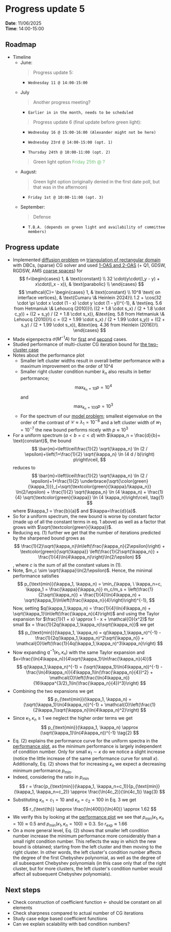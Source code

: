 # Progress update 5
**Date**: 11/06/2025 <br>
**Time**: 14:00-15:00

## Roadmap
- Timeline
    - June: 
        > Progress update 5:
        -     Wednesday 11 @ 14:00-15:00
    - July
        > Another progress meeting?
        -     Earlier in in the month, needs to be scheduled
        > Progress update 6 (final update before green light): 
        -     Wednesday 16 @ 15:00-16:00 (Alexander might not be here)
        -     Wednesday 23rd @ 14:00-15:00 (opt. 1)
        -     Thursday 24th @ 10:00-11:00 (opt. 2)
        > Green light option <span style="color:#6fbf73"> Friday 25th @ ?
        </span>
    - August:
        > Green light option (originally denied in the first date poll, but that was in the afternoon)
        -     Friday 1st @ 10:00-11:00 (opt. 3)
    - September:
        > Defense
        -     T.B.A. (depends on green light and availability of committee members)

 
## Progress update
- Implemented [diffusion problem](../lib/problems/diffusion.py) on [triangulation of rectangular domain](../lib/meshes/mesh.py) with DBCs, (sparse) CG solver and used [1-OAS and 2-OAS](../lib/preconditioners/preconditioners.py) (+ Q1, GDSW, RGDSW, AMS [coarse spaces](../lib/preconditioners/coarse_space.py)) for 
$$
f=\begin{cases}
    1, & \text{constant} \\
    32 \cdot(y\cdot(l_y - y) + x\cdot(l_x - x)), & \text{parabolic} \\
\end{cases}
$$
$$
\mathcal{C}=
\begin{cases}
    1, & \text{constant} \\
    10^8 \text{ on interface vertices}, & \text{Cumaru \& Heinlein 2024}\\
    1.2 + \cos(32 \cdot \pi \cdot x \cdot (1 - x) \cdot y \cdot (1 - y))^{-1}, & \text{eq. 5.6 from Hetmaniuk \& Lehoucq (2010)}\\
    ((2 + 1.8 \cdot s_x) / (2 + 1.8 \cdot c_y)) + ((2 + s_y) / (2 + 1.8 \cdot s_x)), &\text{eq. 5.8 from Hetmaniuk \& Lehoucq (2010)}\\
    c = ((2 + 1.99 \cdot s_x) / (2 + 1.99 \cdot s_y)) + ((2 + s_y) / (2 + 1.99 \cdot s_x)), &\text{eq. 4.36 from Heinlein (2016)}\\
\end{cases}
$$ 
- Made eigenpectra $\sigma(M^{-1}A)$ for [first](../figures/spectra_constant.pdf) and [second](../figures/spectra_inclusions.pdf) cases.
- Studied performance of multi-cluster CG iteration bound for [the two-cluster case](../figures/performance_vs_condition_number.pdf)
- Notes about the performance plot
    - Smaller left cluster widths result in overall better performance with a maximum improvement on the order of 10^4 
    - Smaller right cluster condition number $k_n$ also results in better performance; $$\max_{k_n=10} p = 10^4$$ and $$\max_{k_n=100} p = 10^3$$
    - For the spectrum of our [model problem](../figures/spectra_inclusions.pdf); smallest eigenvalue on the order of the contrast of $\mathcal{C} \approx \lambda_1 = 10^{-8}$ and a left cluster width of $w_1 = 10^{-7}$ the new bound performs nicely with $p\approx 10^3$
- For a uniform spectrum ($a<b=c<d$) with $\kappa_n = \frac{d}{b}= \text{constant}$, the bound
$$
     \bar{m}=\left\lceil\frac{1}{2} \sqrt{\kappa_n} \ln (2 / \epsilon)+\left(1+\frac{1}{2} \sqrt{\kappa_n} \ln (4 d / b)\right) p\right\rceil,
$$
reduces to 
$$
    \bar{m}=\left\lceil\frac{1}{2} \sqrt{\kappa_n} \ln (2 / \epsilon)+1+\frac{1}{2} \underbrace{\sqrt{\color{green}{\kappa_1}}}_{=\sqrt{\textcolor{green}{\kappa}/\kappa_n}} \ln(2/\epsilon) + \frac{1}{2} \sqrt{\kappa_n} \ln (4 \kappa_n) + \frac{1}{4} \sqrt{\textcolor{green}{\kappa}} \ln (4 \kappa_n)\right\rceil, \tag{1}
$$
where $\kappa_1 = \frac{b}{a}$ and $\kappa=\frac{d}{a}$. 
- So for a uniform spectrum, the new bound is worse by constant factor (made up of all the constant terms in eq. 1 above) as well as a factor that grows with $\sqrt{\textcolor{green}{\kappa}}$.
- Reducing eq. (1) further we get that the number of iterations predicted by the sharpened bound grows as 
$$
    \frac{1}{2}\sqrt{\kappa_n}\ln\left(\frac{\kappa_n}{2\epsilon}\right) + \textcolor{green}{\sqrt{\kappa}} \left(\frac{1}{2\sqrt{\kappa_n}} + \frac{1}{4}\ln(4\kappa_n)\right)\ln(2/\epsilon)
$$,
where $c$ is the sum of all the constant values in (1).
- Note, $m_c \sim \sqrt{\kappa}\ln(2/\epsilon)$. Hence, the minimal performance satisfies
$$
p_{\text{min}}(\kappa_1, \kappa_n) = \min_{\kappa, \ \kappa_n=c, \kappa_1 = \frac{\kappa}{\kappa_n}} m_c/m_s = \left(\frac{1}{2\sqrt{\kappa_n}} + \frac{1}{4}\ln(4\kappa_n) + \sqrt{\kappa_1}\ln\left(\frac{\kappa_n}{4}\right)\right)^{-1},
$$
Now, setting $q(\kappa_1,\kappa_n) = \frac{1}{4}\ln(4\kappa_n) + \sqrt{\kappa_1}\ln\left(\frac{\kappa_n}{4}\right)$ and using the Taylor expansion for $\frac{1}{1 + x} \approx 1 - x + \mathcal{O}(x^2)$ for small $x = \frac{1}{2q(\kappa_1,\kappa_n)\sqrt{\kappa_n}}$ we get
$$
p_{\text{min}}(\kappa_1, \kappa_n) = q(\kappa_1,\kappa_n)^{-1} - \frac{1}{2q(\kappa_1,\kappa_n)^2\sqrt{\kappa_n}} + \mathcal{O}\left(\frac{1}{4q(\kappa_1,\kappa_n)^3\kappa_n}\right)
$$
- Now expanding $q^{-1}(\kappa_1,\kappa_n)$ with the same Taylor expansion and $x=\frac{\ln(4\kappa_n)}{4\sqrt{\kappa_1}\ln\frac{\kappa_n}{4}}$
$$
q(\kappa_1,\kappa_n)^{-1} = (\sqrt{\kappa_1}\ln(4\kappa_n))^{-1} - \frac{\ln(4\kappa_n)}{4\kappa_1\ln(\frac{\kappa_n}{4})^2} + \mathcal{O}\left(\frac{\ln(4\kappa_n)}{16\kappa^{3/2}_1\ln(\frac{\kappa_n}{4})^3}\right)
$$
- Combining the two expansions we get
$$
p_{\text{min}}(\kappa_1, \kappa_n) = (\sqrt{\kappa_1}\ln(4\kappa_n))^{-1} + \mathcal{O}\left(\frac{1}{2\kappa_1\sqrt{\kappa_n}\ln(4\kappa_n)^2}\right)
$$
- Since $\kappa_1,\kappa_n \geq 1$ we neglect the higher order terms  we get
$$
p_{\text{min}}(\kappa_1, \kappa_n) \approx (\sqrt{\kappa_1}\ln(4\kappa_n))^{-1} \tag{2}
$$
- Eq. (2) explains the performance curve for the uniform spectra in the [performance plot](../figures/performance_vs_condition_number.pdf), as the minimum performance is largely independent of condition number. Only for small $\kappa_1 \sim \kappa$ do we notice a slight increase (notice the little increase of the same performance curve for small $\kappa$). Additionally, Eq. (2) shows that for increasing $\kappa_n$ we expect a decreasing minimum performance $p_{\text{min}}$. 
- Indeed, considering the ratio in $p_{\text{min}}$ 
$$
    r = \frac{p_{\text{min}}(\kappa_1, \kappa_n=c_1)}{p_{\text{min}}(\kappa_1, \kappa_n=c_2)} \approx \frac{\ln(4c_2)}{\ln(4c_1)} \tag{3}
$$
- Substituting $\kappa_n=c_1 = 10$ and $\kappa_n=c_2=100$ in Eq. 3 we get
$$
    r_{\text{th}} \approx \frac{\ln(400)}{\ln(40)} \approx 1.62
$$
- We verify this by looking at the [performance plot](../figures/performance_vs_condition_number.pdf) we see that $p_{\text{min}}(\kappa_1,\kappa_n=10)\approx 0.5$ and $p_{\text{min}}(\kappa_1,\kappa_n=100)\approx 0.3$. So $r_{\text{exp}} \approx 1.66$
- On a more general level, Eq. (2) shows that smaller left condition number increase the minimum performance more considerably than a small right condition number. This reflects the way in which the new bound is obtained; starting from the left cluster and then moving to the right cluster. In other words, the left cluster's condition number affects the degree of the first Chebyshev polynomial, as well as the degree of all subsequent Chebyshev polynomials (in this case only that of the right cluster, but for more clusters, the left cluster's condition number would affect all subsequent Chebyshev polynomials).

## Next steps
- Check construction of coefficient function $\leftarrow$ should be constant on all elements
- Check sharpness compared to actual number of CG iterations
- Study case edge based coefficient functions
- Can we explain scalability with bad condition numbers?

